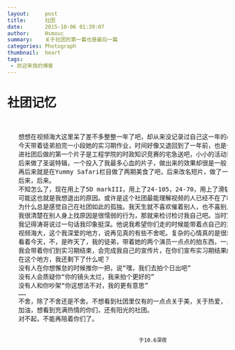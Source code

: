 ```yaml
---
layout:     post
title:      社团
date:       2015-10-06 01:39:07
author:     Hsmouc
summary:    关于社团的第一篇也是最后一篇
categories: Photograph
thumbnail:  heart
tags:
 - 欢迎来我的博客
---
```

<h1>社团记忆</h1>
<pre><p>
   想想在视频海大这里呆了差不多整整一年了吧，却从来没记录过自己这一年的心境。
   今天带着徒弟拍完一小段她的实习期作业，时间好像又退回到了一年前，也是一样的面试，写策划，例会，当然还有我师傅的帮忙和涛哥的视频课。
   进社团后做的第一个片子是工程学院的时政知识竞赛的宅急送吧，小小的活动我还一本正经的带了三脚架，剪出来发上去的东西也只有几十的播放量。
   后来做了圣诞特辑，一个投入了我最多心血的片子，做出来的效果却很是一般，那是我第一次使用P2摄像机，当时还不会设置参数，拍出来的还是标清，那个很烂的故事片几乎让我们跑遍了青岛，也知道了理想和现实的差距是多么残酷。
   再后来就是在Yummy Safari栏目做了两期美食了吧，后来改名短片，做了一个《无限可能》的实验片。那是我第一次用单反来做视频，虽然它那么的入门，但那是我第一个高清的视频。
   后来，后来。
   不知怎么了，现在用上了5D markIII，用上了24-105，24-70，用上了滑轨和稳定器，自己却突然失去了兴趣。大光圈将每丝光线揽入画面，暖色的光充斥着屏幕真的很美，可是我却感到了从未有过的寂寞。我为什么要做这个宣传片？自己确实很像给至爱的社团做一个最好的视频，可是为什么感觉一个人还是撑不下来，似乎缺少了些什么。
   可能这也就是我想退出的原因。或许是这个社团最能理解视频的人已经不在了吧？或者是我不喜欢现在社团的管理？抑或是我对视频的理解不能被大家接受吧？那肯定是很单纯的我对视频缺少了以前的那份热爱了吧。
   为什么总是感觉自己在社团如此的孤独。我天生就不喜欢催着别人，也不喜别人催着我。想要一个像圣诞特辑那个时代的团队，想要一个大家争吵着，努力着的环境，或许，这样的氛围再也找不回来了。
   我很清楚在别人身上找原因是很懦弱的行为，那就来检讨检讨我自己吧。当时宣传片的选题不合适吧，嗯，应该是太难做了，或者是什么呢？我太自以为是？太偏执？太无聊？大家都不再想给我他们的意见？
   我记得涛哥说过一句话我印象挺深。他说我希望你们走的时候能带着点自己的东西。从他的话里我竟能听得出些许无奈。或许不是无奈，是失望。所谓现在的热情恐怕早已成为自己课余放松的借口了吧。我们的目的不够单纯，掺杂着各种各样的欲望，之前纯粹的想法早已被抛之脑后。
   视频海大，这个我深爱的地方，说再见真的有些不舍呢。复杂的心情真的是很难表述。一年，这一年，在社团的努力，我算是问心无愧了吧。社团里有很多很棒的人，他们很有自己的想法，热爱自己的工作，和他们在一起很温暖。社团的老师也很认真，给了我相当多的建议和帮助，我非常感谢。在这里我找到了很多朋友，也实现了以前对视频的好多想法，这是个让我成长的地方。
   看着今天，不，是昨天了，我的徒弟，带着她的两个演员一点点的拍东西，一点点学新东西的时候，我看到了一年前什么都不明白的自己。视频海大的独特师徒制真的是社团精神的一种传承，它包含的东西不仅仅是一些陈规，而是对热爱的一种追求，是一种莫名的自豪感和归属感。
   我会带着你们到实习期结束，会完成我自己的宣传片，在你们宣布实习期结果的时候，我会像我的师傅那样，悄悄的走掉,把成功的喜悦留给你们。在你们实习期的这段时间我会竭尽所能把我的知识告诉你们，希望你们都能够记住我交给你们的东西，记住它，拍出自己喜欢的作品。
   在这个地方，我还剩下了什么呢？
   没有人在你想懈怠的时候推你一把，说“嘿，我们去拍个日出吧”
   没有人会质疑你“你的镜头太烂，我来拍个更好的”
   没有人和你吵架“你这想法不对，我的更有意思”
   ……
   不舍，除了不舍还是不舍。不想看到社团里仅有的一点点关于美，关于热爱，关于传承的东西消失；不想用游戏的态度来对待艺术；不想看到随随便便，匆匆来去的人；或许这就是我的逃避吧。
   加油，想看到充满热情的你们，还有阳光的社团。
   对不起，不能再陪着你们了。

                                              于10.6深夜
   </p></pre>